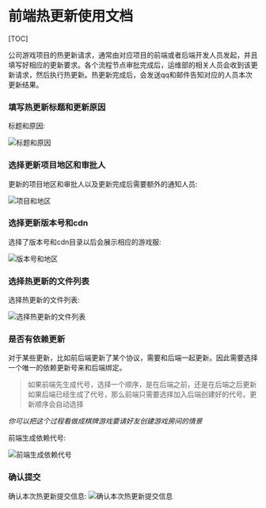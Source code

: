 前端热更新使用文档
=========================== 

[TOC]

公司游戏项目的热更新请求，通常由对应项目的前端或者后端开发人员发起，并且填写好相应的更新要求。各个流程节点审批完成后，运维部的相关人员会收到该更新请求，然后执行热更新。热更新完成后，会发送qq和邮件告知对应的人员本次更新结果。

### 填写热更新标题和更新原因

标题和原因:

![标题和原因](http://192.168.100.66/workflow_doc/hot_client_title_reason.png "标题和原因")

### 选择更新项目地区和审批人

更新的项目地区和审批人以及更新完成后需要额外的通知人员:

![项目和地区](http://192.168.100.66/workflow_doc/hot_client_project_area_approve.png "项目和地区")

### 选择更新版本号和cdn

选择了版本号和cdn目录以后会展示相应的游戏服:

![版本号和地区](http://192.168.100.66/workflow_doc/hot_client_version_cdn.png "版本号和地区")

### 选择热更新的文件列表

选择热更新的文件列表:

![选择热更新的文件列表](http://192.168.100.66/workflow_doc/hot_client_update_file.png "选择热更新的文件列表")

### 是否有依赖更新

对于某些更新，比如前后端更新了某个协议，需要和后端一起更新。因此需要选择一个唯一的依赖更新号来和后端绑定。
> 如果前端先生成代号，选择一个顺序，是在后端之前，还是在后端之后更新
> 如果后端已经生成了代号，那么前端只需要选择加入后端创建好的代号。更新顺序会自动选择

*你可以把这个过程看做成棋牌游戏要请好友创建游戏房间的情景*

前端生成依赖代号:

![前端生成依赖代号](http://192.168.100.66/workflow_doc/hot_client_pair.png "前端生成依赖代号")

### 确认提交

确认本次热更新提交信息:
![确认本次热更新提交信息](http://192.168.100.66/workflow_doc/hot_client_confirm.png "确认本次热更新提交信息")
